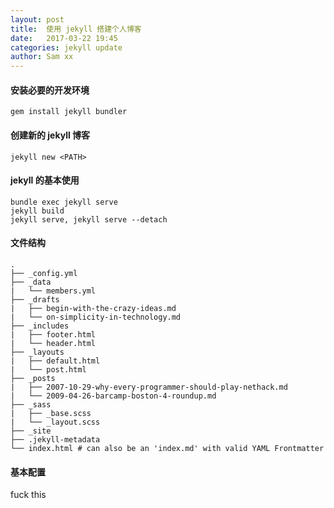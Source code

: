 ```yaml
---
layout: post
title:  使用 jekyll 搭建个人博客
date:   2017-03-22 19:45
categories: jekyll update
author: Sam xx
---
```


#### 安装必要的开发环境
```
gem install jekyll bundler
```

#### 创建新的 jekyll 博客
```
jekyll new <PATH>
```

#### jekyll 的基本使用
```
bundle exec jekyll serve
jekyll build
jekyll serve, jekyll serve --detach
```

#### 文件结构
```
.
├── _config.yml
├── _data
|   └── members.yml
├── _drafts
|   ├── begin-with-the-crazy-ideas.md
|   └── on-simplicity-in-technology.md
├── _includes
|   ├── footer.html
|   └── header.html
├── _layouts
|   ├── default.html
|   └── post.html
├── _posts
|   ├── 2007-10-29-why-every-programmer-should-play-nethack.md
|   └── 2009-04-26-barcamp-boston-4-roundup.md
├── _sass
|   ├── _base.scss
|   └── _layout.scss
├── _site
├── .jekyll-metadata
└── index.html # can also be an 'index.md' with valid YAML Frontmatter
```

#### 基本配置
fuck this





[jekyll]: https://jekyllrb.com/